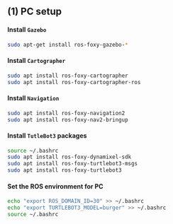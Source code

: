 ## (1) PC setup
#### Install `Gazebo`
```bash
sudo apt-get install ros-foxy-gazebo-*
```
#### Install `Cartographer`
```bash
sudo apt install ros-foxy-cartographer
sudo apt install ros-foxy-cartographer-ros
```
#### Install `Navigation`
```bash
sudo apt install ros-foxy-navigation2
sudo apt install ros-foxy-nav2-bringup
```
#### Install `TutleBot3` packages
```bash
source ~/.bashrc
sudo apt install ros-foxy-dynamixel-sdk
sudo apt install ros-foxy-turtlebot3-msgs
sudo apt install ros-foxy-turtlebot3
```
#### Set the ROS environment for PC
```bash
echo "export ROS_DOMAIN_ID=30" >> ~/.bashrc
echo "export TURTLEBOT3_MODEL=burger" >> ~/.bashrc
source ~/.bashrc
```
